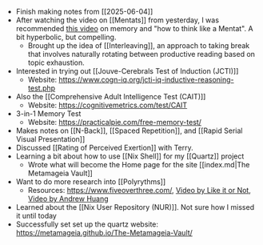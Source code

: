 - Finish making notes from [[2025-06-04]]
- After watching the video on [[Mentats]] from yesterday, I was recommended [this video](https://www.youtube.com/watch?v=ijm66YXxWfQ) on memory and "how to think like a Mentat". A bit hyperbolic, but compelling. 
	- Brought up the idea of [[Interleaving]], an approach to taking break that involves naturally rotating between productive reading based on topic exhaustion. 
- Interested in trying out [[Jouve-Cerebrals Test of Induction (JCTI)]] 
	- Website: https://www.cogn-iq.org/jcti-iq-inductive-reasoning-test.php
- Also the [[Comprehensive Adult Intelligence Test (CAIT)]]
	- Website: https://cognitivemetrics.com/test/CAIT
- 3-in-1 Memory Test
	- Website: https://practicalpie.com/free-memory-test/
- Makes notes on [[N-Back]], [[Spaced Repetition]], and [[Rapid Serial Visual Presentation]] 
- Discussed [[Rating of Perceived Exertion]] with Terry. 
- Learning a bit about how to use [[Nix Shell]] for my [[Quartz]] project
	- Wrote what will become the Home page for the site [[index.md|The Metamageia Vault]]
- Want to do more research into [[Polyrythms]] 
	- Resources: https://www.fiveoverthree.com/, [Video by Like it or Not](https://www.youtube.com/watch?v=0ENoLEnWXfA), [Video by Andrew Huang](https://www.youtube.com/watch?v=htbRx2jgF-E) 
- Learned about the [[Nix User Repository (NUR)]]. Not sure how I missed it until today
- Successfully set set up the quartz website: https://metamageia.github.io/The-Metamageia-Vault/ 